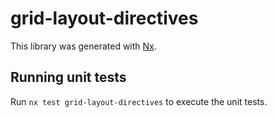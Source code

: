 # grid-layout-directives

This library was generated with [Nx](https://nx.dev).

## Running unit tests

Run `nx test grid-layout-directives` to execute the unit tests.
